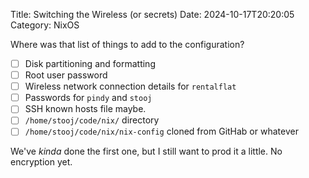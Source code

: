 Title: Switching the Wireless (or secrets)
Date: 2024-10-17T20:20:05
Category: NixOS

Where was that list of things to add to the configuration?

- [ ] Disk partitioning and formatting
- [ ] Root user password
- [ ] Wireless network connection details for `rentalflat`
- [ ] Passwords for `pindy` and `stooj`
- [ ] SSH known hosts file maybe.
- [ ] `/home/stooj/code/nix/` directory
- [ ] `/home/stooj/code/nix/nix-config` cloned from GitHab or whatever

We've *kinda* done the first one, but I still want to prod it a little. No
encryption yet.
